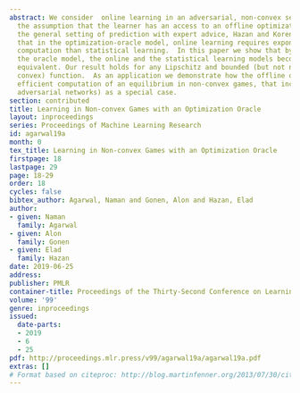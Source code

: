 ```yaml
---
abstract: We consider  online learning in an adversarial, non-convex setting under
  the assumption that the learner has an access to an offline optimization oracle.  In
  the general setting of prediction with expert advice, Hazan and Koren established
  that in the optimization-oracle model, online learning requires exponentially more
  computation than statistical learning.  In this paper we show that by slightly strengthening
  the oracle model, the online and the statistical learning models become computationally
  equivalent. Our result holds for any Lipschitz and bounded (but not necessarily
  convex) function.  As an application we demonstrate how the offline oracle enables
  efficient computation of an equilibrium in non-convex games, that include GAN (generative
  adversarial networks) as a special case.
section: contributed
title: Learning in Non-convex Games with an Optimization Oracle
layout: inproceedings
series: Proceedings of Machine Learning Research
id: agarwal19a
month: 0
tex_title: Learning in Non-convex Games with an Optimization Oracle
firstpage: 18
lastpage: 29
page: 18-29
order: 18
cycles: false
bibtex_author: Agarwal, Naman and Gonen, Alon and Hazan, Elad
author:
- given: Naman
  family: Agarwal
- given: Alon
  family: Gonen
- given: Elad
  family: Hazan
date: 2019-06-25
address: 
publisher: PMLR
container-title: Proceedings of the Thirty-Second Conference on Learning Theory
volume: '99'
genre: inproceedings
issued:
  date-parts:
  - 2019
  - 6
  - 25
pdf: http://proceedings.mlr.press/v99/agarwal19a/agarwal19a.pdf
extras: []
# Format based on citeproc: http://blog.martinfenner.org/2013/07/30/citeproc-yaml-for-bibliographies/
---
```

